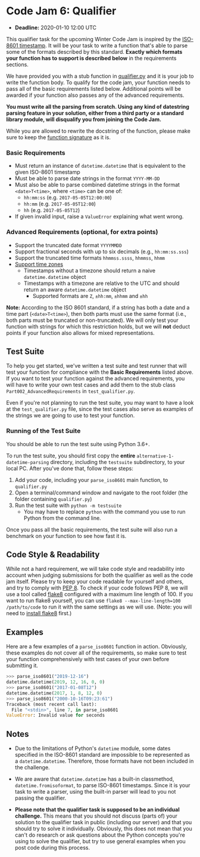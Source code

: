 # Code Jam 6: Qualifier

- **Deadline:** 2020-01-10 12:00 UTC

This qualifier task for the upcoming Winter Code Jam is inspired by the [ISO-8601 timestamp](https://www.iso.org/iso-8601-date-and-time-format.html). It will be your task to write a function that's able to parse some of the formats described by this standard. **Exactly which formats your function has to support is described below** in the requirements sections.

We have provided you with a stub function in [qualifier.py](./qualifier.py) and it is your job to write the function body. To qualify for the code jam, your function needs to pass all of the basic requirements listed below. Additional points will be awarded if your function also passes any of the advanced requirements.

**You must write all the parsing from scratch. Using any kind of datestring parsing feature in your solution, either from a third party or a standard library module, will disqualify you from joining the Code Jam.**

While you are allowed to rewrite the docstring of the function, please make sure to keep the [function signature](https://www.pythonlikeyoumeanit.com/Module2_EssentialsOfPython/Functions.html#The-def-Statement) as it is.

### Basic Requirements
  - Must return an instance of `datetime.datetime` that is equivalent to the given ISO-8601 timestamp
  - Must be able to parse date strings in the format `YYYY-MM-DD`
  - Must also be able to parse combined datetime strings in the format `<date>T<time>`, where `<time>` can be one of:
     - `hh:mm:ss`  (e.g. `2017-05-05T12:00:00`)
     - `hh:mm`     (e.g. `2017-05-05T12:00`)
     - `hh`        (e.g. `2017-05-05T12`)
  - If given invalid input, raise a `ValueError` explaining what went wrong.

### Advanced Requirements (optional, for extra points)
  - Support the truncated date format `YYYYMMDD`
  - Support fractional seconds with up to six decimals (e.g., `hh:mm:ss.sss`)
  - Support the truncated time formats `hhmmss.ssss`, `hhmmss`, `hhmm`
  - [Support time zones](https://en.wikipedia.org/wiki/ISO_8601#Time_zone_designators)
    - Timestamps without a timezone should return a naive `datetime.datetime` object
    - Timestamps with a timezone are relative to the UTC and should return an aware `datetime.datetime` object
      - Supported formats are `Z`, `±hh:mm`, `±hhmm` and `±hh`

**Note:** According to the ISO 8601 standard, if a string has both a date and a time part (`<date>T<time>`), then both parts must use the same format (i.e., both parts must be truncated or non-truncated). We will only test your function with strings for which this restriction holds, but we will **not** deduct points if your function also allows for mixed representations.

## Test Suite
To help you get started, we've written a test suite and test runner that will test your function for compliance with the **Basic Requirements** listed above. If you want to test your function against the advanced requirements, you will have to write your own test cases and add them to the stub class `Part002_AdvancedRequirements` in `test_qualifier.py`.

Even if you're not planning to run the test suite, you may want to have a look at the `test_qualifier.py` file, since the test cases also serve as examples of the strings we are going to use to test your function.

### Running of the Test Suite
You should be able to run the test suite using Python 3.6+.

To run the test suite, you should first copy the **entire** `alternative-1-datetime-parsing` directory, including the `testsuite` subdirectory, to your local PC. After you've done that, follow these steps:

1. Add your code, including your `parse_iso8601` main function, to `qualifier.py`
2. Open a terminal/command window and navigate to the root folder (the folder containing `qualifier.py`)
3. Run the test suite with `python -m testsuite`
    - You may have to replace `python` with the command you use to run Python from the command line.

Once you pass all the basic requirements, the test suite will also run a benchmark on your function to see how fast it is.

## Code Style & Readability
While not a hard requirement, we will take code style and readability into account when judging submissions for both the qualifier as well as the code jam itself. Please try to keep your code readable for yourself and others, and try to comply with [PEP 8](https://www.python.org/dev/peps/pep-0008/). To check if your code follows PEP 8, we will use a tool called [flake8](http://flake8.pycqa.org/en/latest/) configured with a maximum line length of 100. If you want to run flake8 yourself, you can use `flake8 --max-line-length=100 /path/to/code` to run it with the same settings as we will use. (Note: you will need to [install flake8](http://flake8.pycqa.org/en/latest/index.html#installation) first.)

## Examples
Here are a few examples of a `parse_iso8601` function in action. Obviously, these examples do not cover all of the requirements, so make sure to test your function comprehensively with test cases of your own before submitting it.

```py
>>> parse_iso8601("2019-12-16")
datetime.datetime(2019, 12, 16, 0, 0)
>>> parse_iso8601("2017-01-08T12")
datetime.datetime(2017, 1, 8, 12, 0)
>>> parse_iso8601("2000-10-16T09:23:61")
Traceback (most recent call last):
  File "<stdin>", line 7, in parse_iso8601
ValueError: Invalid value for seconds
```

## Notes
- Due to the limitations of Python's `datetime` module, some dates specified in the ISO-8601 standard are impossible to be represented as a `datetime.datetime`. Therefore, those formats have not been included in the challenge.

- We are aware that `datetime.datetime` has a built-in classmethod, `datetime.fromisoformat`, to parse ISO-8601 timestamps. Since it is your task to write a parser, using the built-in parser will lead to you not passing the qualifier.

- **Please note that the qualifier task is supposed to be an individual challenge.** This means that you should not discuss (parts of) your solution to the qualifier task in public (including our server) and that you should try to solve it individually. Obviously, this does not mean that you can't do research or ask questions about the Python concepts you're using to solve the qualifier, but try to use general examples when you post code during this process.
